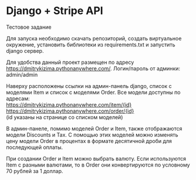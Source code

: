 # Django + Stripe API
Тестовое задание  

Для запуска необходимо скачать репозиторий, создать виртуальное окружение, установить библиотеки из requirements.txt и 
запустить django сервер.  

Для удобства данный проект размещен по адресу https://dmitrykizima.pythonanywhere.com/. Логин/пароль от админки: admin/admin  

Наверху расположены ссылки на админ-панель django, список с моделями Item и список с моделями Order.
Все модели доступны по адресам:  
https://dmitrykizima.pythonanywhere.com/item/{id}  
https://dmitrykizima.pythonanywhere.com/order/{id}  
(id указаны на странице со списком моделей)  

В админ-панеле, помимо моделей Order и Item, также отображаются модели Discounts и Tax. 
С помощью этих моделей можно изменять цену модели Order в процентах в формате десятичной дроби 
для последующей оплаты.  

При создании Order и Item можно выбрать валюту. Если используются Item с разными валютами, 
то в Order они конвертируются по условному 70 рублей за 1 доллар.
